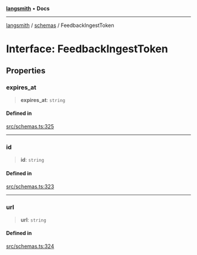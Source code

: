 [**langsmith**](../../README.md) • **Docs**

***

[langsmith](../../README.md) / [schemas](../README.md) / FeedbackIngestToken

# Interface: FeedbackIngestToken

## Properties

### expires\_at

> **expires\_at**: `string`

#### Defined in

[src/schemas.ts:325](https://github.com/langchain-ai/langsmith-sdk/blob/da3c1bb4f1396b48909bf0abac53fd717458c764/js/src/schemas.ts#L325)

***

### id

> **id**: `string`

#### Defined in

[src/schemas.ts:323](https://github.com/langchain-ai/langsmith-sdk/blob/da3c1bb4f1396b48909bf0abac53fd717458c764/js/src/schemas.ts#L323)

***

### url

> **url**: `string`

#### Defined in

[src/schemas.ts:324](https://github.com/langchain-ai/langsmith-sdk/blob/da3c1bb4f1396b48909bf0abac53fd717458c764/js/src/schemas.ts#L324)

